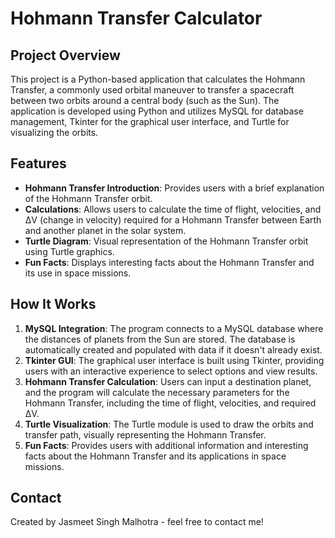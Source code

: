 # Hohmann Transfer Calculator

## Project Overview
This project is a Python-based application that calculates the Hohmann Transfer, a commonly used orbital maneuver to transfer a spacecraft between two orbits around a central body (such as the Sun). The application is developed using Python and utilizes MySQL for database management, Tkinter for the graphical user interface, and Turtle for visualizing the orbits.

## Features
- **Hohmann Transfer Introduction**: Provides users with a brief explanation of the Hohmann Transfer orbit.
- **Calculations**: Allows users to calculate the time of flight, velocities, and ΔV (change in velocity) required for a Hohmann Transfer between Earth and another planet in the solar system.
- **Turtle Diagram**: Visual representation of the Hohmann Transfer orbit using Turtle graphics.
- **Fun Facts**: Displays interesting facts about the Hohmann Transfer and its use in space missions.

## How It Works
1. **MySQL Integration**: The program connects to a MySQL database where the distances of planets from the Sun are stored. The database is automatically created and populated with data if it doesn't already exist.
2. **Tkinter GUI**: The graphical user interface is built using Tkinter, providing users with an interactive experience to select options and view results.
3. **Hohmann Transfer Calculation**: Users can input a destination planet, and the program will calculate the necessary parameters for the Hohmann Transfer, including the time of flight, velocities, and required ΔV.
4. **Turtle Visualization**: The Turtle module is used to draw the orbits and transfer path, visually representing the Hohmann Transfer.
5. **Fun Facts**: Provides users with additional information and interesting facts about the Hohmann Transfer and its applications in space missions.

## Contact
Created by Jasmeet Singh Malhotra - feel free to contact me!

